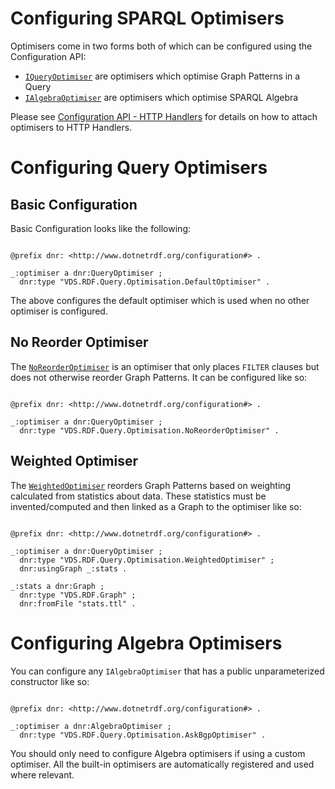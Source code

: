 # Configuring SPARQL Optimisers 

Optimisers come in two forms both of which can be configured using the Configuration API:

* [`IQueryOptimiser`](xref:VDS.RDF.Query.Optimisation.IQueryOptimiser) are optimisers which optimise Graph Patterns in a Query
* [`IAlgebraOptimiser`](xref:VDS.RDF.Query.Optimisation.IAlgebraOptimiser) are optimisers which optimise SPARQL Algebra

Please see [Configuration API - HTTP Handlers](http_handlers.md) for details on how to attach optimisers to HTTP Handlers.

# Configuring Query Optimisers 

## Basic Configuration 

Basic Configuration looks like the following:

```turtle

@prefix dnr: <http://www.dotnetrdf.org/configuration#> .

_:optimiser a dnr:QueryOptimiser ;
  dnr:type "VDS.RDF.Query.Optimisation.DefaultOptimiser" .
```

The above configures the default optimiser which is used when no other optimiser is configured.

## No Reorder Optimiser 

The [`NoReorderOptimiser`](xref:VDS.RDF.Query.Optimisation.NoReorderOptimiser) is an optimiser that only places `FILTER` clauses but does not otherwise reorder Graph Patterns. It can be configured like so:

```turtle

@prefix dnr: <http://www.dotnetrdf.org/configuration#> .

_:optimiser a dnr:QueryOptimiser ;
  dnr:type "VDS.RDF.Query.Optimisation.NoReorderOptimiser" .
```

## Weighted Optimiser 

The [`WeightedOptimiser`](xref:VDS.RDF.Query.Optimisation.WeightedOptimiser) reorders Graph Patterns based on weighting calculated from statistics about data. These statistics must be invented/computed and then linked as a Graph to the optimiser like so:

```turtle

@prefix dnr: <http://www.dotnetrdf.org/configuration#> .

_:optimiser a dnr:QueryOptimiser ;
  dnr:type "VDS.RDF.Query.Optimisation.WeightedOptimiser" ;
  dnr:usingGraph _:stats .

_:stats a dnr:Graph ;
  dnr:type "VDS.RDF.Graph" ;
  dnr:fromFile "stats.ttl" .
```

# Configuring Algebra Optimisers 

You can configure any `IAlgebraOptimiser` that has a public unparameterized constructor like so:

```turtle

@prefix dnr: <http://www.dotnetrdf.org/configuration#> .

_:optimiser a dnr:AlgebraOptimiser ;
  dnr:type "VDS.RDF.Query.Optimisation.AskBgpOptimiser" .
```

You should only need to configure Algebra optimisers if using a custom optimiser. All the built-in optimisers are automatically registered and used where relevant.